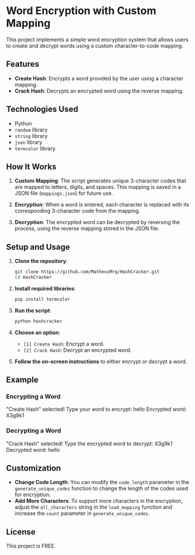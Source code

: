 # Word Encryption with Custom Mapping

This project implements a simple word encryption system that allows users to create and decrypt words using a custom character-to-code mapping.

## Features

- **Create Hash**: Encrypts a word provided by the user using a character mapping.
- **Crack Hash**: Decrypts an encrypted word using the reverse mapping.

## Technologies Used

- Python
- `random` library
- `string` library
- `json` library
- `termcolor` library

## How It Works

1. **Custom Mapping**: The script generates unique 3-character codes that are mapped to letters, digits, and spaces. This mapping is saved in a JSON file (`mappings.json`) for future use.

2. **Encryption**: When a word is entered, each character is replaced with its corresponding 3-character code from the mapping.

3. **Decryption**: The encrypted word can be decrypted by reversing the process, using the reverse mapping stored in the JSON file.

## Setup and Usage

1. **Clone the repository**:
    ```bash
    git clone https://github.com/MatheusMrq/HashCracker.git
    cd HashCracker
    ```

2. **Install required libraries**:
    ```bash
    pip install termcolor
    ```

3. **Run the script**:
    ```bash
    python hashcracker
    ```

4. **Choose an option**:
    - `[1] Create Hash`: Encrypt a word.
    - `[2] Crack Hash`: Decrypt an encrypted word.

5. **Follow the on-screen instructions** to either encrypt or decrypt a word.

## Example

### Encrypting a Word
"Create Hash" selected! Type your word to encrypt: hello Encrypted word: X3g9k1


### Decrypting a Word
"Crack Hash" selected! Type the encrypted word to decrypt: X3g9k1 Decrypted word: hello


## Customization

- **Change Code Length**: You can modify the `code_length` parameter in the `generate_unique_codes` function to change the length of the codes used for encryption.
- **Add More Characters**: To support more characters in the encryption, adjust the `all_characters` string in the `load_mapping` function and increase the `count` parameter in `generate_unique_codes`.

## License

This project is FREE.
